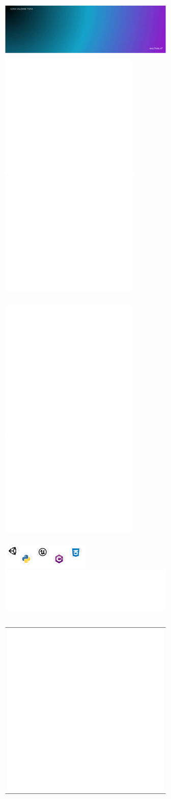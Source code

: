![Welcome GIF](./gif/Welcome.gif)

<div display="flex"><img src="./metrics/metrics-core.svg" style="width:400px;"><img src="./metrics/metrics-achievements.svg" style="width:400px;"></div>
<br>
<br>
<div display="flex"><img src="./metrics/metrics-isometric.svg" style="width:400px;"><img src="./metrics/metrics-community.svg" style="width:400px;"></div>
<br>
<br>
<div display="flex"><img src="./gif/Skill.png" style="width:50%;"><img src="./metrics/metrics-languages.svg"></div>
<br>
<br>
<div>
<table>
  <tr>
    <td>
      <img src="./metrics/metrics-pagespeed.svg" style="width:100%;">
    </td>
  </tr>
</table>
</div>
